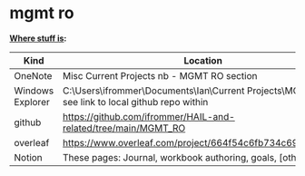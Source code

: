 # mgmt ro

**<u>Where stuff is</u>:**

|Kind | Location |
| ----------- | ----------- |
| OneNote	| Misc Current Projects nb - MGMT RO section |
| Windows Explorer |	C:\Users\ifrommer\Documents\Ian\Current Projects\MGMT RO see link to local github repo within  |
| github | https://github.com/ifrommer/HAIL-and-related/tree/main/MGMT_RO |
| overleaf | https://www.overleaf.com/project/664f54c6fb734c69dc30250a |
| Notion |	These pages: Journal, workbook authoring, goals, [others?] |